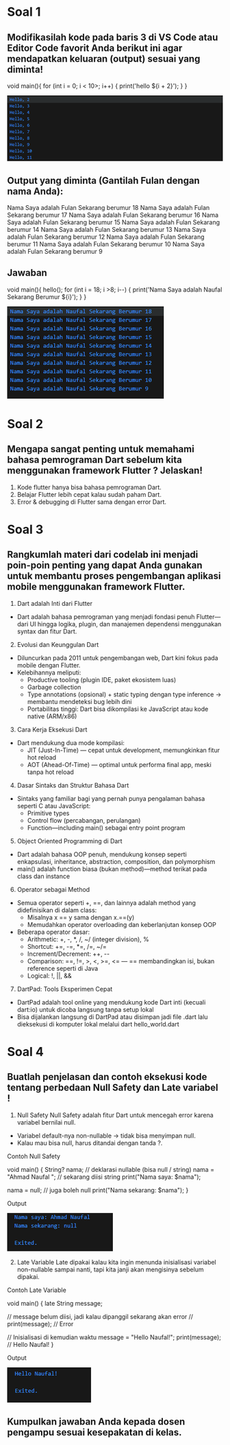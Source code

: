 # **Soal 1**
## **Modifikasilah kode pada baris 3 di VS Code atau Editor Code favorit Anda berikut ini agar mendapatkan keluaran (output) sesuai yang diminta!**

void main(){
  for (int i = 0; i < 10>; i++) {
    print('hello ${i + 2}');
  }
}

![](img/image1.png)

## **Output yang diminta (Gantilah Fulan dengan nama Anda):**

Nama Saya adalah Fulan Sekarang berumur 18
Nama Saya adalah Fulan Sekarang berumur 17
Nama Saya adalah Fulan Sekarang berumur 16
Nama Saya adalah Fulan Sekarang berumur 15
Nama Saya adalah Fulan Sekarang berumur 14
Nama Saya adalah Fulan Sekarang berumur 13
Nama Saya adalah Fulan Sekarang berumur 12
Nama Saya adalah Fulan Sekarang berumur 11
Nama Saya adalah Fulan Sekarang berumur 10
Nama Saya adalah Fulan Sekarang berumur 9

## **Jawaban**

void main(){
  hello();
  for (int i = 18; i >8; i--) {
    print('Nama Saya adalah Naufal Sekarang Berumur ${i}');
  }
}

![](img/image2.png)

# **Soal 2**
## **Mengapa sangat penting untuk memahami bahasa pemrograman Dart sebelum kita menggunakan framework Flutter ? Jelaskan!**

1. Kode flutter hanya bisa bahasa pemrograman Dart.
2. Belajar Flutter lebih cepat kalau sudah paham Dart.
3. Error & debugging di Flutter sama dengan error Dart.

# **Soal 3**
## **Rangkumlah materi dari codelab ini menjadi poin-poin penting yang dapat Anda gunakan untuk membantu proses pengembangan aplikasi mobile menggunakan framework Flutter.**

1. Dart adalah Inti dari Flutter
- Dart adalah bahasa pemrograman yang menjadi fondasi penuh Flutter—dari UI hingga logika, plugin, dan manajemen dependensi menggunakan syntax dan fitur Dart.

2. Evolusi dan Keunggulan Dart
- Diluncurkan pada 2011 untuk pengembangan web, Dart kini fokus pada mobile dengan Flutter.
- Kelebihannya meliputi:
    - Productive tooling (plugin IDE, paket ekosistem luas)
    - Garbage collection
    - Type annotations (opsional) + static typing dengan type inference → membantu mendeteksi bug lebih dini
    - Portabilitas tinggi: Dart bisa dikompilasi ke JavaScript atau kode native (ARM/x86)

3. Cara Kerja Eksekusi Dart
- Dart mendukung dua mode kompilasi:
    - JIT (Just-In-Time) — cepat untuk development, memungkinkan fitur hot reload
    - AOT (Ahead-Of-Time) — optimal untuk performa final app, meski tanpa hot reload

4. Dasar Sintaks dan Struktur Bahasa Dart
- Sintaks yang familiar bagi yang pernah punya pengalaman bahasa seperti C atau JavaScript:
    - Primitive types
    - Control flow (percabangan, perulangan)
    - Function—including main() sebagai entry point program

5. Object Oriented Programming di Dart
- Dart adalah bahasa OOP penuh, mendukung konsep seperti enkapsulasi, inheritance, abstraction, composition, dan polymorphism
- main() adalah function biasa (bukan method)—method terikat pada class dan instance

6. Operator sebagai Method
- Semua operator seperti +, ==, dan lainnya adalah method yang didefinisikan di dalam class:
    - Misalnya x == y sama dengan x.==(y)
    - Memudahkan operator overloading dan keberlanjutan konsep OOP
- Beberapa operator dasar:
    - Arithmetic: +, -, *, /, ~/ (integer division), %
    - Shortcut: +=, -=, *=, /=, ~/=
    - Increment/Decrement: ++, --
    - Comparison: ==, !=, >, <, >=, <= — == membandingkan isi, bukan reference seperti di Java
    - Logical: !, ||, &&

7. DartPad: Tools Eksperimen Cepat
- DartPad adalah tool online yang mendukung kode Dart inti (kecuali dart:io) untuk dicoba langsung tanpa setup lokal
- Bisa dijalankan langsung di DartPad atau disimpan jadi file .dart lalu dieksekusi di komputer lokal melalui dart hello_world.dart

# **Soal 4**
## **Buatlah penjelasan dan contoh eksekusi kode tentang perbedaan Null Safety dan Late variabel !**

1. Null Safety
Null Safety adalah fitur Dart untuk mencegah error karena variabel bernilai null.
- Variabel default-nya non-nullable → tidak bisa menyimpan null.
- Kalau mau bisa null, harus ditandai dengan tanda ?.

Contoh Null Safety

void main() {
  String? nama;                 // deklarasi nullable (bisa null / string)
  nama = "Ahmad Naufal ";       // sekarang diisi string
  print("Nama saya: $nama");

  nama = null;                  // juga boleh null
  print("Nama sekarang: $nama");
}

Output

![](img/image3.png)

2. Late Variable
Late dipakai kalau kita ingin menunda inisialisasi variabel non-nullable sampai nanti, tapi kita janji akan mengisinya sebelum dipakai.

Contoh Late Variable

void main() {
  late String message;

  // message belum diisi, jadi kalau dipanggil sekarang akan error
  // print(message); // Error

  // Inisialisasi di kemudian waktu
  message = "Hello Naufal!";
  print(message); // Hello Naufal!
}

Output

![](img/image4.png)

## **Kumpulkan jawaban Anda kepada dosen pengampu sesuai kesepakatan di kelas.**